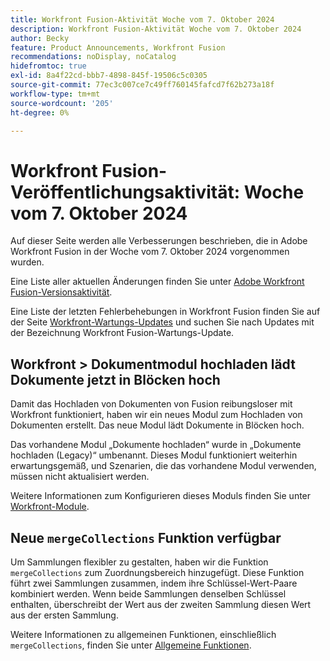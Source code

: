 ```yaml
---
title: Workfront Fusion-Aktivität Woche vom 7. Oktober 2024
description: Workfront Fusion-Aktivität Woche vom 7. Oktober 2024
author: Becky
feature: Product Announcements, Workfront Fusion
recommendations: noDisplay, noCatalog
hidefromtoc: true
exl-id: 8a4f22cd-bbb7-4898-845f-19506c5c0305
source-git-commit: 77ec3c007ce7c49ff760145fafcd7f62b273a18f
workflow-type: tm+mt
source-wordcount: '205'
ht-degree: 0%

---
```


# Workfront Fusion-Veröffentlichungsaktivität: Woche vom 7. Oktober 2024

Auf dieser Seite werden alle Verbesserungen beschrieben, die in Adobe Workfront Fusion in der Woche vom 7. Oktober 2024 vorgenommen wurden.

Eine Liste aller aktuellen Änderungen finden Sie unter [Adobe Workfront Fusion-Versionsaktivität](/help/workfront-fusion/fusion-product-releases/fusion-release-activity.md).

Eine Liste der letzten Fehlerbehebungen in Workfront Fusion finden Sie auf der Seite [Workfront-Wartungs-Updates](https://experienceleague.adobe.com/docs/workfront-known-issues/releases/current-updates.html) und suchen Sie nach Updates mit der Bezeichnung Workfront Fusion-Wartungs-Update.

## Workfront > Dokumentmodul hochladen lädt Dokumente jetzt in Blöcken hoch

Damit das Hochladen von Dokumenten von Fusion reibungsloser mit Workfront funktioniert, haben wir ein neues Modul zum Hochladen von Dokumenten erstellt. Das neue Modul lädt Dokumente in Blöcken hoch.

Das vorhandene Modul „Dokumente hochladen“ wurde in „Dokumente hochladen (Legacy)“ umbenannt. Dieses Modul funktioniert weiterhin erwartungsgemäß, und Szenarien, die das vorhandene Modul verwenden, müssen nicht aktualisiert werden.

Weitere Informationen zum Konfigurieren dieses Moduls finden Sie unter [Workfront-Module](/help/workfront-fusion/references/apps-and-modules/adobe-connectors/workfront-modules.md).

## Neue `mergeCollections` Funktion verfügbar

Um Sammlungen flexibler zu gestalten, haben wir die Funktion `mergeCollections` zum Zuordnungsbereich hinzugefügt. Diese Funktion führt zwei Sammlungen zusammen, indem ihre Schlüssel-Wert-Paare kombiniert werden. Wenn beide Sammlungen denselben Schlüssel enthalten, überschreibt der Wert aus der zweiten Sammlung diesen Wert aus der ersten Sammlung.

Weitere Informationen zu allgemeinen Funktionen, einschließlich `mergeCollections`, finden Sie unter [Allgemeine Funktionen](/help/workfront-fusion/references/mapping-panel/functions/general-functions.md).
